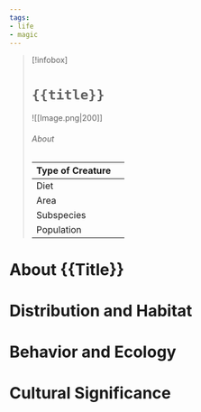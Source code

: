 ```yaml
---
tags:
- life
- magic
---
```

> [!infobox]
> # `{{title}}`
> ![[Image.png|200]]
> ###### About
> | Type of Creature |   |
> | ---- | ---- |
> | Diet |  |
> | Area |  |
> | Subspecies |   |
> | Population |   |
# About {{Title}}



# Distribution and Habitat



# Behavior and Ecology



# Cultural Significance
